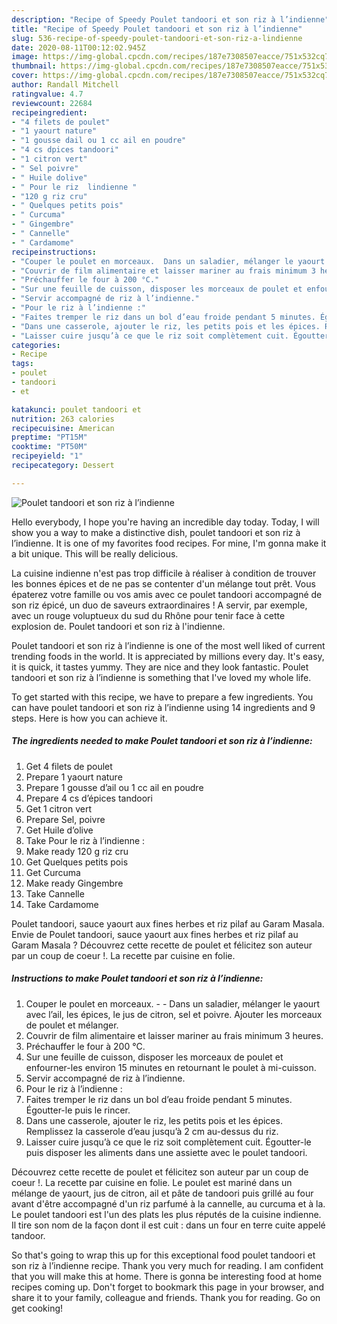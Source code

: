 ```yaml
---
description: "Recipe of Speedy Poulet tandoori et son riz à l’indienne"
title: "Recipe of Speedy Poulet tandoori et son riz à l’indienne"
slug: 536-recipe-of-speedy-poulet-tandoori-et-son-riz-a-lindienne
date: 2020-08-11T00:12:02.945Z
image: https://img-global.cpcdn.com/recipes/187e7308507eacce/751x532cq70/poulet-tandoori-et-son-riz-a-lindienne-photo-principale-de-la-recette.jpg
thumbnail: https://img-global.cpcdn.com/recipes/187e7308507eacce/751x532cq70/poulet-tandoori-et-son-riz-a-lindienne-photo-principale-de-la-recette.jpg
cover: https://img-global.cpcdn.com/recipes/187e7308507eacce/751x532cq70/poulet-tandoori-et-son-riz-a-lindienne-photo-principale-de-la-recette.jpg
author: Randall Mitchell
ratingvalue: 4.7
reviewcount: 22684
recipeingredient:
- "4 filets de poulet"
- "1 yaourt nature"
- "1 gousse dail ou 1 cc ail en poudre"
- "4 cs dpices tandoori"
- "1 citron vert"
- " Sel poivre"
- " Huile dolive"
- " Pour le riz  lindienne "
- "120 g riz cru"
- " Quelques petits pois"
- " Curcuma"
- " Gingembre"
- " Cannelle"
- " Cardamome"
recipeinstructions:
- "Couper le poulet en morceaux.  Dans un saladier, mélanger le yaourt avec l’ail, les épices, le jus de citron, sel et poivre. Ajouter les morceaux de poulet et mélanger."
- "Couvrir de film alimentaire et laisser mariner au frais minimum 3 heures."
- "Préchauffer le four à 200 °C."
- "Sur une feuille de cuisson, disposer les morceaux de poulet et enfourner-les environ 15 minutes en retournant le poulet à mi-cuisson."
- "Servir accompagné de riz à l’indienne."
- "Pour le riz à l’indienne :"
- "Faites tremper le riz dans un bol d’eau froide pendant 5 minutes. Égoutter-le puis le rincer."
- "Dans une casserole, ajouter le riz, les petits pois et les épices. Remplissez la casserole d’eau jusqu’à 2 cm au-dessus du riz."
- "Laisser cuire jusqu’à ce que le riz soit complètement cuit. Égoutter-le puis disposer les aliments dans une assiette avec le poulet tandoori."
categories:
- Recipe
tags:
- poulet
- tandoori
- et

katakunci: poulet tandoori et 
nutrition: 263 calories
recipecuisine: American
preptime: "PT15M"
cooktime: "PT50M"
recipeyield: "1"
recipecategory: Dessert

---
```



![Poulet tandoori et son riz à l’indienne](https://img-global.cpcdn.com/recipes/187e7308507eacce/751x532cq70/poulet-tandoori-et-son-riz-a-lindienne-photo-principale-de-la-recette.jpg)

Hello everybody, I hope you're having an incredible day today. Today, I will show you a way to make a distinctive dish, poulet tandoori et son riz à l’indienne. It is one of my favorites food recipes. For mine, I'm gonna make it a bit unique. This will be really delicious.

La cuisine indienne n&#39;est pas trop difficile à réaliser à condition de trouver les bonnes épices et de ne pas se contenter d&#39;un mélange tout prêt. Vous épaterez votre famille ou vos amis avec ce poulet tandoori accompagné de son riz épicé, un duo de saveurs extraordinaires ! A servir, par exemple, avec un rouge voluptueux du sud du Rhône pour tenir face à cette explosion de. Poulet tandoori et son riz à l&#39;indienne.

Poulet tandoori et son riz à l’indienne is one of the most well liked of current trending foods in the world. It is appreciated by millions every day. It's easy, it is quick, it tastes yummy. They are nice and they look fantastic. Poulet tandoori et son riz à l’indienne is something that I've loved my whole life.


To get started with this recipe, we have to prepare a few ingredients. You can have poulet tandoori et son riz à l’indienne using 14 ingredients and 9 steps. Here is how you can achieve it.

<!--inarticleads1-->

##### The ingredients needed to make Poulet tandoori et son riz à l’indienne:

1. Get 4 filets de poulet
1. Prepare 1 yaourt nature
1. Prepare 1 gousse d’ail ou 1 cc ail en poudre
1. Prepare 4 cs d’épices tandoori
1. Get 1 citron vert
1. Prepare  Sel, poivre
1. Get  Huile d’olive
1. Take  Pour le riz à l’indienne :
1. Make ready 120 g riz cru
1. Get  Quelques petits pois
1. Get  Curcuma
1. Make ready  Gingembre
1. Take  Cannelle
1. Take  Cardamome


Poulet tandoori, sauce yaourt aux fines herbes et riz pilaf au Garam Masala. Envie de Poulet tandoori, sauce yaourt aux fines herbes et riz pilaf au Garam Masala ? Découvrez cette recette de poulet et félicitez son auteur par un coup de coeur !. La recette par cuisine en folie. 

<!--inarticleads2-->

##### Instructions to make Poulet tandoori et son riz à l’indienne:

1. Couper le poulet en morceaux. -  - Dans un saladier, mélanger le yaourt avec l’ail, les épices, le jus de citron, sel et poivre. Ajouter les morceaux de poulet et mélanger.
1. Couvrir de film alimentaire et laisser mariner au frais minimum 3 heures.
1. Préchauffer le four à 200 °C.
1. Sur une feuille de cuisson, disposer les morceaux de poulet et enfourner-les environ 15 minutes en retournant le poulet à mi-cuisson.
1. Servir accompagné de riz à l’indienne.
1. Pour le riz à l’indienne :
1. Faites tremper le riz dans un bol d’eau froide pendant 5 minutes. Égoutter-le puis le rincer.
1. Dans une casserole, ajouter le riz, les petits pois et les épices. Remplissez la casserole d’eau jusqu’à 2 cm au-dessus du riz.
1. Laisser cuire jusqu’à ce que le riz soit complètement cuit. Égoutter-le puis disposer les aliments dans une assiette avec le poulet tandoori.


Découvrez cette recette de poulet et félicitez son auteur par un coup de coeur !. La recette par cuisine en folie. Le poulet est mariné dans un mélange de yaourt, jus de citron, ail et pâte de tandoori puis grillé au four avant d&#39;être accompagné d&#39;un riz parfumé à la cannelle, au curcuma et à la. Le poulet tandoori est l&#39;un des plats les plus réputés de la cuisine indienne. Il tire son nom de la façon dont il est cuit : dans un four en terre cuite appelé tandoor. 

So that's going to wrap this up for this exceptional food poulet tandoori et son riz à l’indienne recipe. Thank you very much for reading. I am confident that you will make this at home. There is gonna be interesting food at home recipes coming up. Don't forget to bookmark this page in your browser, and share it to your family, colleague and friends. Thank you for reading. Go on get cooking!
